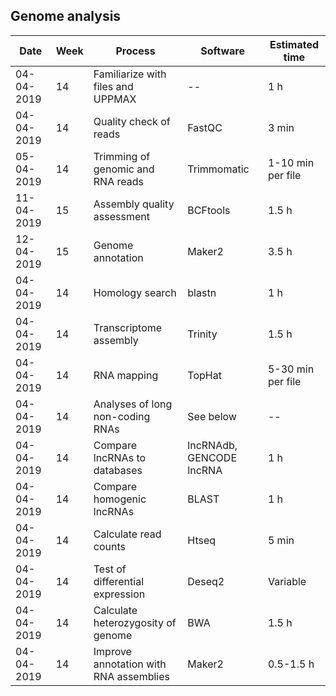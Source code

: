 ## Genome analysis


| Date       | Week | Process                               | Software                 | Estimated time    | 
| ---------- | ---- | ------------------------------------- | ------------------------ | ----------------- | 
| 04-04-2019 | 14   | Familiarize with files and UPPMAX     | --                       | 1 h               |
| 04-04-2019 | 14   | Quality check of reads                | FastQC                   | 3 min             |
| 05-04-2019 | 14   | Trimming of genomic and RNA reads     | Trimmomatic              | 1-10 min per file |
| 11-04-2019 | 15   | Assembly quality assessment           | BCFtools                 | 1.5 h             |
| 12-04-2019 | 15   | Genome annotation                     | Maker2                   | 3.5 h             |
| 04-04-2019 | 14   | Homology search                       | blastn                   | 1 h               |
| 04-04-2019 | 14   | Transcriptome assembly                | Trinity                  | 1.5 h             |
| 04-04-2019 | 14   | RNA mapping                           | TopHat                   | 5-30 min per file |            
| 04-04-2019 | 14   | Analyses of long non-coding RNAs      | See below                | --                |
| 04-04-2019 | 14   | Compare lncRNAs to databases          | lncRNAdb, GENCODE lncRNA | 1 h               |
| 04-04-2019 | 14   | Compare homogenic lncRNAs             | BLAST                    | 1 h               |
| 04-04-2019 | 14   | Calculate read counts                 | Htseq                    | 5 min             |
| 04-04-2019 | 14   | Test of differential expression       | Deseq2                   | Variable          |
| 04-04-2019 | 14   | Calculate heterozygosity of genome    | BWA                      | 1.5 h             |
| 04-04-2019 | 14   | Improve annotation with RNA assemblies| Maker2                   | 0.5-1.5 h         |
